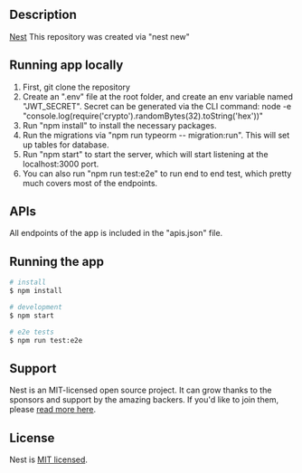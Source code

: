 ## Description

[Nest](https://github.com/nestjs/nest) This repository was created via "nest new"

## Running app locally

1. First, git clone the repository
2. Create an ".env" file at the root folder, and create an env variable named "JWT_SECRET".
   Secret can be generated via the CLI command: node -e "console.log(require('crypto').randomBytes(32).toString('hex'))"
3. Run "npm install" to install the necessary packages.
4. Run the migrations via "npm run typeorm -- migration:run". This will set up tables for database.
5. Run "npm start" to start the server, which will start listening at the localhost:3000 port.
6. You can also run "npm run test:e2e" to run end to end test, which pretty much covers most of the endpoints.

## APIs

All endpoints of the app is included in the "apis.json" file.

## Running the app

```bash
# install
$ npm install

# development
$ npm start

# e2e tests
$ npm run test:e2e
```

## Support

Nest is an MIT-licensed open source project. It can grow thanks to the sponsors and support by the amazing backers. If you'd like to join them, please [read more here](https://docs.nestjs.com/support).

## License

Nest is [MIT licensed](LICENSE).
